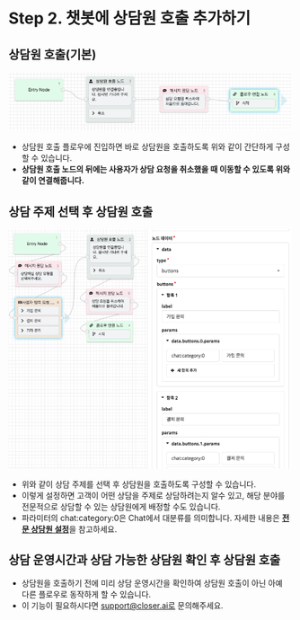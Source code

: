 # Step 2. 챗봇에 상담원 호출 추가하기

## 상담원 호출\(기본\)

![](../../.gitbook/assets/2018-08-20-10.07.58.png)

* 상담원 호출 플로우에 진입하면 바로 상담원을 호출하도록 위와 같이 간단하게 구성할 수 있습니다.
* **상담원 호출 노드의 뒤에는 사용자가 상담 요청을 취소했을 때 이동할 수 있도록 위와 같이 연결해줍니다.**

## 상담 주제 선택 후 상담원 호출

![](../../.gitbook/assets/2018-08-20-10.12.40.png)

* 위와 같이 상담 주제를 선택 후 상담원을 호출하도록 구성할 수 있습니다.
* 이렇게 설정하면 고객이 어떤 상담을 주제로 상담하려는지 알수 있고, 해당 분야를 전문적으로 상담할 수 있는 상담원에게 배정할 수도 있습니다. 
* 파라미터의 chat:category:0은 Chat에서 대분류를 의미합니다. 자세한 내용은 [**전문 상담원 설정**](../../chat/undefined-1/undefined.md#undefined-14)을 참고하세요.

## 상담 운영시간과 상담 가능한 상담원 확인 후 상담원 호출

* 상담원을 호출하기 전에 미리 상담 운영시간을 확인하여 상담원 호출이 아닌 아예 다른 플로우로 동작하게 할 수 있습니다.
* 이 기능이 필요하시다면 support@closer.ai로 문의해주세요.

